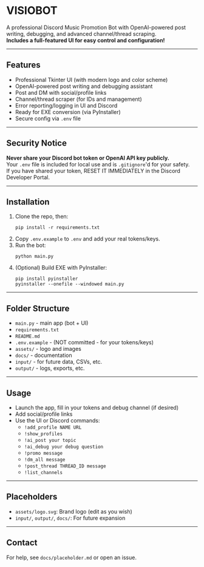 # VISIOBOT

A professional Discord Music Promotion Bot with OpenAI-powered post writing, debugging, and advanced channel/thread scraping.  
**Includes a full-featured UI for easy control and configuration!**

---

## Features

- Professional Tkinter UI (with modern logo and color scheme)
- OpenAI-powered post writing and debugging assistant
- Post and DM with social/profile links
- Channel/thread scraper (for IDs and management)
- Error reporting/logging in UI and Discord
- Ready for EXE conversion (via PyInstaller)
- Secure config via `.env` file

---

## Security Notice

**Never share your Discord bot token or OpenAI API key publicly.**  
Your `.env` file is included for local use and is `.gitignore`'d for your safety.  
If you have shared your token, RESET IT IMMEDIATELY in the Discord Developer Portal.

---

## Installation

1. Clone the repo, then:
   ```
   pip install -r requirements.txt
   ```
2. Copy `.env.example` to `.env` and add your real tokens/keys.
3. Run the bot:
   ```
   python main.py
   ```
4. (Optional) Build EXE with PyInstaller:
   ```
   pip install pyinstaller
   pyinstaller --onefile --windowed main.py
   ```

---

## Folder Structure

- `main.py` - main app (bot + UI)
- `requirements.txt`
- `README.md`
- `.env.example` - (NOT committed - for your tokens/keys)
- `assets/` - logo and images
- `docs/` - documentation
- `input/` - for future data, CSVs, etc.
- `output/` - logs, exports, etc.

---

## Usage

- Launch the app, fill in your tokens and debug channel (if desired)
- Add social/profile links
- Use the UI or Discord commands:
  - `!add_profile NAME URL`
  - `!show_profiles`
  - `!ai_post your topic`
  - `!ai_debug your debug question`
  - `!promo message`
  - `!dm_all message`
  - `!post_thread THREAD_ID message`
  - `!list_channels`

---

## Placeholders

- `assets/logo.svg`: Brand logo (edit as you wish)
- `input/`, `output/`, `docs/`: For future expansion

---

## Contact

For help, see `docs/placeholder.md` or open an issue.
